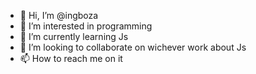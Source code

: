 - 👋 Hi, I’m @ingboza
- 👀 I’m interested in programming 
- 🌱 I’m currently learning Js
- 💞️ I’m looking to collaborate on wichever work about Js
- 📫 How to reach me on it

<!---
ingboza/ingboza is a ✨ special ✨ repository because its `README.md` (this file) appears on your GitHub profile.
You can click the Preview link to take a look at your changes.
--->
